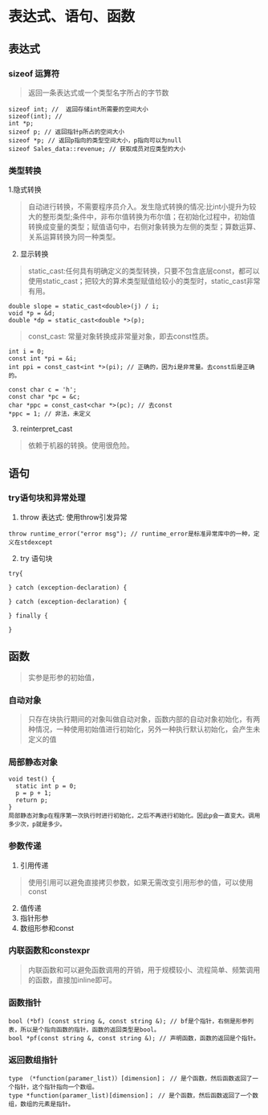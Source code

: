 # 表达式、语句、函数
## 表达式
### sizeof 运算符
> 返回一条表达式或一个类型名字所占的字节数
```
sizeof int; //  返回存储int所需要的空间大小
sizeof(int); //
int *p;
sizeof p; // 返回指针p所占的空间大小
sizeof *p; // 返回p指向的类型空间大小，p指向可以为null
sizeof Sales_data::revenue; // 获取成员对应类型的大小
```
### 类型转换
1.隐式转换
> 自动进行转换，不需要程序员介入。发生隐式转换的情况:比int小提升为较大的整形类型;条件中，非布尔值转换为布尔值；在初始化过程中，初始值转换成变量的类型；赋值语句中，右侧对象转换为左侧的类型；算数运算、关系运算转换为同一种类型。
2. 显示转换
> static_cast:任何具有明确定义的类型转换，只要不包含底层const，都可以使用static_cast；把较大的算术类型赋值给较小的类型时，static_cast非常有用。
```
double slope = static_cast<double>(j) / i; 
void *p = &d;
double *dp = static_cast<double *>(p);
```
> const_cast: 常量对象转换成非常量对象，即去const性质。
```
int i = 0;
const int *pi = &i;
int ppi = const_cast<int *>(pi); // 正确的，因为i是非常量。去const后是正确的。

const char c = 'h';
const char *pc = &c;
char *ppc = const_cast<char *>(pc); // 去const
*ppc = 1; // 非法，未定义
```
3. reinterpret_cast
> 依赖于机器的转换。使用很危险。

## 语句
### try语句块和异常处理
1. throw 表达式: 使用throw引发异常
```
throw runtime_error("error msg"); // runtime_error是标准异常库中的一种，定义在stdexcept
```
2. try 语句块
```
try{

} catch (exception-declaration) {

} catch (exception-declaration) {

} finally {

}
```

## 函数
> 实参是形参的初始值，
### 自动对象
> 只存在块执行期间的对象叫做自动对象，函数内部的自动对象初始化，有两种情况，一种使用初始值进行初始化，另外一种执行默认初始化，会产生未定义的值
### 局部静态对象
```
void test() {
  static int p = 0;
  p = p + 1;
  return p;
}
局部静态对象p在程序第一次执行时进行初始化，之后不再进行初始化。因此p会一直变大。调用多少次，p就是多少。
```
### 参数传递
1. 引用传递
> 使用引用可以避免直接拷贝参数，如果无需改变引用形参的值，可以使用const
2. 值传递
3. 指针形参
4. 数组形参和const

### 内联函数和constexpr
> 内联函数和可以避免函数调用的开销，用于规模较小、流程简单、频繁调用的函数，直接加inline即可。

### 函数指针
```
bool (*bf) (const string &, const string &); // bf是个指针，右侧是形参列表，所以是个指向函数的指针，函数的返回类型是bool。
bool *pf(const string &, const string &); // 声明函数，函数的返回是个指针。
```

### 返回数组指针
```
type （*function(paramer_list)）[dimension]； // 是个函数，然后函数返回了一个指针，这个指针指向一个数组。 
type *function(paramer_list)[dimension]； // 是个函数，然后函数返回了一个数组，数组的元素是指针。 

```

